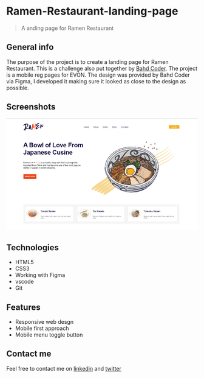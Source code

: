 # Ramen-Restaurant-landing-page
> A anding page for Ramen Restaurant

## General info
The purpose of the project is to create a landing page for Ramen Restaurant. This is a challenge also put together by [Bahd Coder](https://twitter.com/bahdcoder). The project is a mobile reg pages for EVON. 
The design was provided by Bahd Coder via Figma, I developed it making sure it looked as close to the design as possible.

## Screenshots
![Ramen Restaurant screenshot](./images/ramen.PNG)


## Technologies
* HTML5
* CSS3
* Working with Figma
* vscode
* Git

## Features
* Responsive web desgn
* Mobile first approach
* Mobile menu toggle button

## Contact me
Feel free to contact me on [linkedin](https://www.linkedin.com/in/monday-ofem/) and [twitter](https://twitter.com/MondayOfem)
